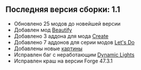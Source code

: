## Последняя версия сборки: 1.1
- Обновлено 25 модов до новейшей версии
- Добавлен мод [Beautify](https://www.curseforge.com/minecraft/mc-mods/beautify-refabricated)
- Добавлено 3 аддона для мода [Create](https://createmod.net/)
- Добавлено 7 аддонов для серии модов [Let's Do](https://www.curseforge.com/minecraft/mc-mods/do-api)
- Добавлены новые [картины](https://modrinth.com/mod/dark-paintings)
- Исправлен баг с неработающим [Dynamic Lights](https://modrinth.com/mod/ryoamiclights)
- Исправлен краш на версии Forge 47.3.1
